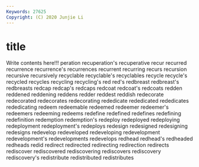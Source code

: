 ```yaml
---
Keywords: 27625
Copyright: (C) 2020 Junjie Li
---
```


# title

Write contents here!!!
peration 
recuperation's 
recuperative 
recur 
recurred 
recurrence
recurrence's 
recurrences 
recurrent 
recurring 
recurs 
recursion 
recursive 
recursively 
recyclable 
recyclable's
recyclables 
recycle 
recycle's 
recycled 
recycles 
recycling 
recycling's 
red 
red's 
redbreast
redbreast's 
redbreasts 
redcap 
redcap's 
redcaps 
redcoat 
redcoat's 
redcoats 
redden 
reddened
reddening 
reddens 
redder 
reddest 
reddish 
redecorate 
redecorated 
redecorates 
redecorating 
rededicate
rededicated 
rededicates 
rededicating 
redeem 
redeemable 
redeemed 
redeemer 
redeemer's 
redeemers 
redeeming
redeems 
redefine 
redefined 
redefines 
redefining 
redefinition 
redemption 
redemption's 
redeploy 
redeployed
redeploying 
redeployment 
redeployment's 
redeploys 
redesign 
redesigned 
redesigning 
redesigns 
redevelop 
redeveloped
redeveloping 
redevelopment 
redevelopment's 
redevelopments 
redevelops 
redhead 
redhead's 
redheaded 
redheads 
redid
redirect 
redirected 
redirecting 
redirection 
redirects 
rediscover 
rediscovered 
rediscovering 
rediscovers 
rediscovery
rediscovery's 
redistribute 
redistributed 
redistributes 
